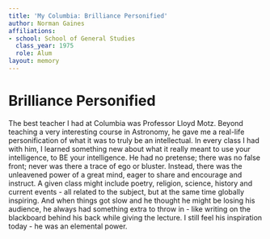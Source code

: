 ```yaml
---
title: 'My Columbia: Brilliance Personified'
author: Norman Gaines
affiliations:
- school: School of General Studies
  class_year: 1975
  role: Alum
layout: memory
---
```


# Brilliance Personified

The best teacher I had at Columbia was Professor Lloyd Motz. Beyond teaching a very interesting course in Astronomy, he gave me a real-life personification of what it was to truly be an intellectual. In every class I had with him, I learned something new about what it really meant to use your intelligence, to BE your intelligence. He had no pretense; there was no false front; never was there a trace of ego or bluster. Instead, there was the unleavened power of a great mind, eager to share and encourage and instruct. A given class might include poetry, religion, science, history and current events - all related to the subject, but at the same time globally inspiring. And when things got slow and he thought he might be losing his audience, he always had something extra to throw in - like writing on the blackboard behind his back while giving the lecture. I still feel his inspiration today - he was an elemental power.
